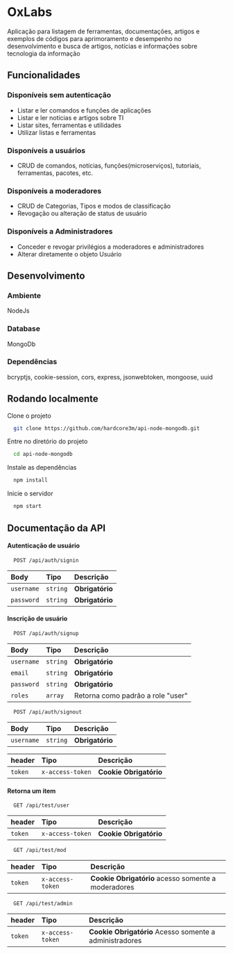 
# OxLabs

Aplicação para listagem de ferramentas, documentações, artigos e exemplos de códigos para aprimoramento e desempenho no desenvolvimento e busca de artigos, notícias e informações sobre tecnologia da informação

## Funcionalidades

### Disponíveis sem autenticação

- Listar e ler comandos e funções de aplicações
- Listar e ler notícias e artigos sobre TI
- Listar sites, ferramentas e utilidades
- Utilizar listas e ferramentas

### Disponíveis a usuários

- CRUD  de comandos, notícias, funções(microserviços), tutoriais, ferramentas, pacotes, etc.

### Disponíveis a moderadores

- CRUD  de Categorias, Tipos e modos de classificação
- Revogação ou alteração de status de usuário

### Disponíveis a Administradores

- Conceder e revogar privilégios a moderadores e administradores
- Alterar diretamente o objeto Usuário

## Desenvolvimento

### Ambiente

NodeJs

### Database

MongoDb

### Dependências

bcryptjs, cookie-session, cors, express, jsonwebtoken, mongoose, uuid

## Rodando localmente

Clone o projeto

```bash
  git clone https://github.com/hardcore3m/api-node-mongodb.git
```

Entre no diretório do projeto

```bash
  cd api-node-mongodb
```

Instale as dependências

```bash
  npm install
```

Inicie o servidor

```bash
  npm start
```

## Documentação da API

#### Autenticação de usuário

```http
  POST /api/auth/signin
```

| Body   | Tipo       | Descrição                           |
| :---------- | :--------- | :---------------------------------- |
| `username` | `string` | **Obrigatório**  |
| `password` | `string` | **Obrigatório**  |

#### Inscrição de usuário

```http
  POST /api/auth/signup
```

| Body   | Tipo       | Descrição                           |
| :---------- | :--------- | :---------------------------------- |
| `username` | `string` | **Obrigatório**  |
| `email` | `string` | **Obrigatório**  |
| `password` | `string` | **Obrigatório**  |
| `roles` | `array` | Retorna como padrão a role "user"  |

```http
  POST /api/auth/signout
```

| Body   | Tipo       | Descrição                           |
| :---------- | :--------- | :---------------------------------- |
| `username` | `string` | **Obrigatório**  |

| header   | Tipo       | Descrição                           |
| :---------- | :--------- | :---------------------------------- |
| `token` | `x-access-token` | **Cookie Obrigatório**  |

#### Retorna um item

```http
  GET /api/test/user
```

| header   | Tipo       | Descrição                           |
| :---------- | :--------- | :---------------------------------- |
| `token` | `x-access-token` | **Cookie Obrigatório**  |

```http
  GET /api/test/mod
```

| header   | Tipo       | Descrição                           |
| :---------- | :--------- | :---------------------------------- |
| `token` | `x-access-token` | **Cookie Obrigatório** acesso somente a moderadores  |

```http
  GET /api/test/admin
```

| header   | Tipo       | Descrição                           |
| :---------- | :--------- | :---------------------------------- |
| `token` | `x-access-token` | **Cookie Obrigatório** Acesso somente a administradores  |
